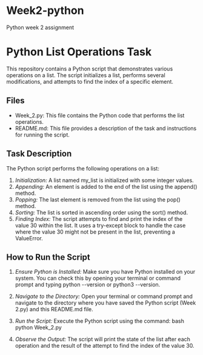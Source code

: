 # Week2-python
Python week 2 assignment

# Python List Operations Task

This repository contains a Python script that demonstrates various operations on a list. The script initializes a list, performs several modifications, and attempts to find the index of a specific element.

## Files

* Week_2.py: This file contains the Python code that performs the list operations.
* README.md: This file provides a description of the task and instructions for running the script.

## Task Description

The Python script performs the following operations on a list:

1.  *Initialization:* A list named my_list is initialized with some integer values.
2.  *Appending:* An element is added to the end of the list using the append() method.
3.  *Popping:* The last element is removed from the list using the pop() method.
4.  *Sorting:* The list is sorted in ascending order using the sort() method.
5.  *Finding Index:* The script attempts to find and print the index of the value 30 within the list. It uses a try-except block to handle the case where the value 30 might not be present in the list, preventing a ValueError.

## How to Run the Script

1.  *Ensure Python is Installed:* Make sure you have Python installed on your system. You can check this by opening your terminal or command prompt and typing python --version or python3 --version.

2.  *Navigate to the Directory:* Open your terminal or command prompt and navigate to the directory where you have saved the Python script (Week 2.py) and this README.md file.

3.  *Run the Script:* Execute the Python script using the command:
    bash
    python Week_2.py
    
4.  *Observe the Output:* The script will print the state of the list after each operation and the result of the attempt to find the index of the value 30.
